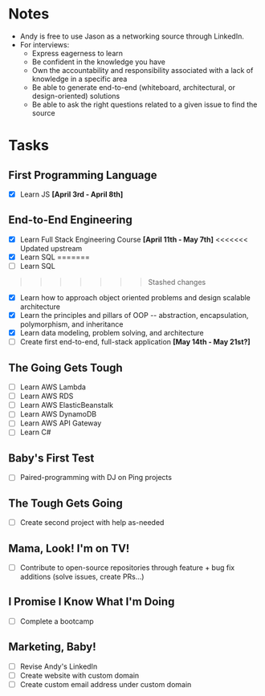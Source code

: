 # Notes 
- Andy is free to use Jason as a networking source through LinkedIn.
- For interviews:
    - Express eagerness to learn
    - Be confident in the knowledge you have
    - Own the accountability and responsibility associated with a lack of knowledge in a specific area
    - Be able to generate end-to-end (whiteboard, architectural, or design-oriented) solutions 
    - Be able to ask the right questions related to a given issue to find the source

# Tasks
## First Programming Language
- [x] Learn JS **[April 3rd - April 8th]**

## End-to-End Engineering
- [x] Learn Full Stack Engineering Course **[April 11th - May 7th]**
<<<<<<< Updated upstream
- [x] Learn SQL
=======
- [ ] Learn SQL
>>>>>>> Stashed changes
- [x] Learn how to approach object oriented problems and design scalable architecture
- [x] Learn the principles and pillars of OOP -- abstraction, encapsulation, polymorphism, and inheritance
- [x] Learn data modeling, problem solving, and architecture
- [ ] Create first end-to-end, full-stack application **[May 14th - May 21st?]**

## The Going Gets Tough

- [ ] Learn AWS Lambda
- [ ] Learn AWS RDS
- [ ] Learn AWS ElasticBeanstalk
- [ ] Learn AWS DynamoDB
- [ ] Learn AWS API Gateway
- [ ] Learn C#

## Baby's First Test
- [ ] Paired-programming with DJ on Ping projects

## The Tough Gets Going
- [ ] Create second project with help as-needed

## Mama, Look! I'm on TV!
- [ ] Contribute to open-source repositories through feature + bug fix additions (solve issues, create PRs...)

## I Promise I Know What I'm Doing
- [ ] Complete a bootcamp

## Marketing, Baby!
- [ ] Revise Andy's LinkedIn
- [ ] Create website with custom domain
- [ ] Create custom email address under custom domain
